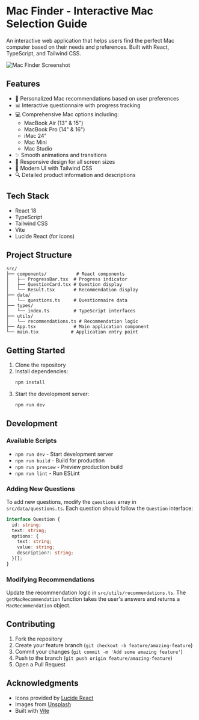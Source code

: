 # Mac Finder - Interactive Mac Selection Guide

An interactive web application that helps users find the perfect Mac computer based on their needs and preferences. Built with React, TypeScript, and Tailwind CSS.

![Mac Finder Screenshot](https://images.unsplash.com/photo-1517336714731-489689fd1ca8?ixlib=rb-1.2.1&auto=format&fit=crop&w=1000&q=80)

## Features

- 🎯 Personalized Mac recommendations based on user preferences
- 📊 Interactive questionnaire with progress tracking
- 💻 Comprehensive Mac options including:
  - MacBook Air (13" & 15")
  - MacBook Pro (14" & 16")
  - iMac 24"
  - Mac Mini
  - Mac Studio
- ✨ Smooth animations and transitions
- 📱 Responsive design for all screen sizes
- 🎨 Modern UI with Tailwind CSS
- 🔍 Detailed product information and descriptions

## Tech Stack

- React 18
- TypeScript
- Tailwind CSS
- Vite
- Lucide React (for icons)

## Project Structure

```
src/
├── components/           # React components
│   ├── ProgressBar.tsx  # Progress indicator
│   ├── QuestionCard.tsx # Question display
│   └── Result.tsx       # Recommendation display
├── data/
│   └── questions.ts     # Questionnaire data
├── types/
│   └── index.ts         # TypeScript interfaces
├── utils/
│   └── recommendations.ts # Recommendation logic
├── App.tsx              # Main application component
└── main.tsx            # Application entry point
```

## Getting Started

1. Clone the repository
2. Install dependencies:
   ```bash
   npm install
   ```
3. Start the development server:
   ```bash
   npm run dev
   ```

## Development

### Available Scripts

- `npm run dev` - Start development server
- `npm run build` - Build for production
- `npm run preview` - Preview production build
- `npm run lint` - Run ESLint

### Adding New Questions

To add new questions, modify the `questions` array in `src/data/questions.ts`. Each question should follow the `Question` interface:

```typescript
interface Question {
  id: string;
  text: string;
  options: {
    text: string;
    value: string;
    description?: string;
  }[];
}
```

### Modifying Recommendations

Update the recommendation logic in `src/utils/recommendations.ts`. The `getMacRecommendation` function takes the user's answers and returns a `MacRecommendation` object.

## Contributing

1. Fork the repository
2. Create your feature branch (`git checkout -b feature/amazing-feature`)
3. Commit your changes (`git commit -m 'Add some amazing feature'`)
4. Push to the branch (`git push origin feature/amazing-feature`)
5. Open a Pull Request

## Acknowledgments

- Icons provided by [Lucide React](https://lucide.dev)
- Images from [Unsplash](https://unsplash.com)
- Built with [Vite](https://vitejs.dev)